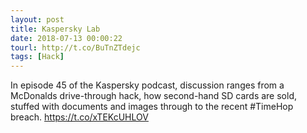```yaml
---
layout: post
title: Kaspersky Lab
date: 2018-07-13 00:00:22
tourl: http://t.co/BuTnZTdejc
tags: [Hack]
---
```

In episode 45 of the Kaspersky podcast, discussion ranges from a McDonalds drive-through hack, how second-hand SD cards are sold, stuffed with documents and images through to the recent #TimeHop breach. https://t.co/xTEKcUHLOV